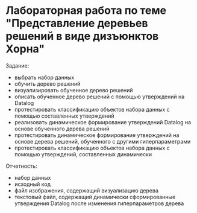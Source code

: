 # Лабораторная работа по теме "Представление деревьев решений в виде дизъюнктов Хорна"

Задание:
- выбрать набор данных
- обучить дерево решений
- визуализировать обученное дерево решений
- описать обученное дерево решений с помощью утверждений на Datalog
- протестировать классификацию объектов набора данных с помощью составленных утверждений
- реализовать динамическое формирование утверждений Datalog на основе обученного дерева решений
- протестировать динамическое формирование утверждений на основе дерева решений, обученного с другими гиперпараметрами
- протестировать классификацию объектов набора данных с помощью утверждений, составленных динамически

Отчетность:
- набор данных
- исходный код
- файл изображения, содержащий визуализацию дерева
- текстовый файл, содержащий динамически сформированные утверждения Datalog после изменения гиперпараметров дерева
